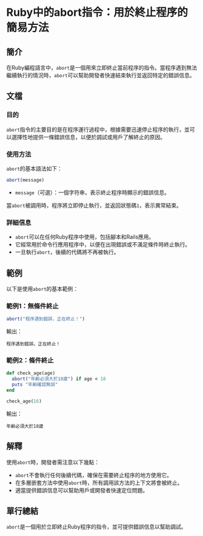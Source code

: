 <!--
Meta Description: # Ruby中的abort指令：用於終止程序的簡易方法 ## 簡介 在Ruby編程語言中，`abort`是一個用來立即終止當前程序的指令。當程序遇到無法繼續執行的情況時，`abort`可以幫助開發者快速結束執行並返回特定的錯誤信息。 ## 文檔 ### 目的 `abort`指令的主要目的是在程序運行...
Meta Keywords: abort, ruby, message, 程序遇到錯誤, 正在終止
-->

# Ruby中的abort指令：用於終止程序的簡易方法

## 簡介
在Ruby編程語言中，`abort`是一個用來立即終止當前程序的指令。當程序遇到無法繼續執行的情況時，`abort`可以幫助開發者快速結束執行並返回特定的錯誤信息。

## 文檔
### 目的
`abort`指令的主要目的是在程序運行過程中，根據需要迅速停止程序的執行，並可以選擇性地提供一條錯誤信息，以便於調試或用戶了解終止的原因。

### 使用方法
`abort`的基本語法如下：
```ruby
abort(message)
```
- `message`（可選）：一個字符串，表示終止程序時顯示的錯誤信息。

當`abort`被調用時，程序將立即停止執行，並返回狀態碼`1`，表示異常結束。

### 詳細信息
- `abort`可以在任何Ruby程序中使用，包括腳本和Rails應用。
- 它經常用於命令行應用程序中，以便在出現錯誤或不滿足條件時終止執行。
- 一旦執行`abort`，後續的代碼將不再被執行。

## 範例
以下是使用`abort`的基本範例：

### 範例1：無條件終止
```ruby
abort("程序遇到錯誤，正在終止！")
```
輸出：
```
程序遇到錯誤，正在終止！
```

### 範例2：條件終止
```ruby
def check_age(age)
  abort("年齡必須大於18歲") if age < 18
  puts "年齡確認無誤"
end

check_age(16)
```
輸出：
```
年齡必須大於18歲
```

## 解釋
使用`abort`時，開發者需注意以下幾點：
- `abort`不會執行任何後續代碼，確保在需要終止程序的地方使用它。
- 在多層嵌套方法中使用`abort`時，所有調用該方法的上下文將會被終止。
- 適當提供錯誤信息可以幫助用戶或開發者快速定位問題。

## 單行總結
`abort`是一個用於立即終止Ruby程序的指令，並可提供錯誤信息以幫助調試。
